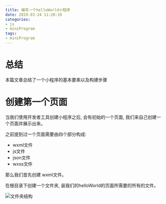 ```yaml
---
title: 编写一个helloWorld小程序
date: 2019-03-24 11:20:19
categories:
- js
- miniProgram
tags:
- miniProgram
---
```


# 总结

本篇文章总结了一个小程序的基本要素以及构建步骤
<!--more-->
# 创建第一个页面

当我们使用开发者工具创建小程序之后, 会有初始的一个页面, 我们来自己创建一个页面并展示出来。

之前提到过一个页面需要由四个部分构成:

* wxml文件
* js文件
* json文件
* wxss文件

那么我们首先创建 wxml文件。

在根目录下创建一个文件夹, 装我们的helloWorld的页面所需要的所有的文件。

![文件夹结构](/images/js/miniProgram/miniProgram-1.jpg)
